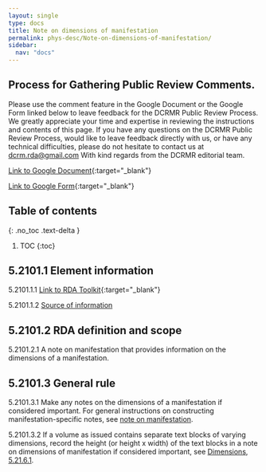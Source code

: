 ```yaml
---
layout: single
type: docs
title: Note on dimensions of manifestation
permalink: phys-desc/Note-on-dimensions-of-manifestation/
sidebar:
  nav: "docs"
---
```


## Process for Gathering Public Review Comments.
Please use the comment feature in the Google Document or the Google Form linked below to leave feedback for the DCRMR Public Review Process.  We greatly appreciate your time and expertise in reviewing the instructions and contents of this page.  If you have any questions on the DCRMR Public Review Process, would like to leave feedback directly with us, or have any technical difficulties, please do not hesitate to contact us at dcrm.rda@gmail.com  With kind regards from the DCRMR editorial team.

[Link to Google Document](https://docs.google.com/document/d/1yYkDeGXfXnnzNEm64WBshpYj-xs-GA5se-7yYWUz8Z8/edit){:target="_blank"}

[Link to Google Form](https://docs.google.com/forms/d/e/1FAIpQLSdNtJkbY1mngdTcvCoB7zZcpaIuuKHvlbyiidP-QunDy14VcQ/viewform){:target="_blank"}

## Table of contents
{: .no_toc .text-delta }

1. TOC
{:toc}

## 5.2101.1 Element information

<a name="5.2101.1.1">5.2101.1.1</a> [Link to RDA Toolkit](https://beta.rdatoolkit.org/Content/Index?externalId=en-US_ala-f9c752ea-fc02-387e-97ac-c1ed5fa5cb7b){:target="_blank"}

<a name="5.2101.1.2">5.2101.1.2</a> [Source of information](/DCRMR/phys-desc/)

## 5.2101.2 RDA definition and scope

<a name="5.2101.2.1">5.2101.2.1</a> A note on manifestation that provides information on the dimensions of a manifestation.

## 5.2101.3 General rule

<a name="5.2101.3.1">5.2101.3.1</a> Make any notes on the dimensions of a manifestation if considered important. For general instructions on constructing manifestation-specific notes, see [note on manifestation](/DCRMR/other-notes/Note-on-manifestation/).

<a name="5.2101.3.2">5.2101.3.2</a> If a volume as issued contains separate text blocks of varying dimensions, record the height (or height x width) of the text blocks in a note on dimensions of manifestation if considered important, see [Dimensions](/DCRMR/phys-desc/Dimensions/), [5.21.6.1](/DCRMR/phys-desc/Dimensions/#5.21.6.1).